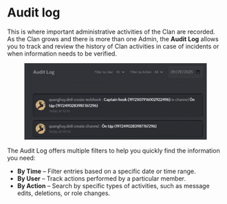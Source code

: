 # Audit log

This is where important administrative activities of the Clan are recorded. As the Clan grows and there is more than one Admin, the **Audit Log** allows you to track and review the history of Clan activities in case of incidents or when information needs to be verified.

<figure><img src="../../../../.gitbook/assets/image (131).png" alt=""><figcaption></figcaption></figure>

The Audit Log offers multiple filters to help you quickly find the information you need:

* **By Time** – Filter entries based on a specific date or time range.
* **By User** – Track actions performed by a particular member.
* **By Action** – Search by specific types of activities, such as message edits, deletions, or role changes.

